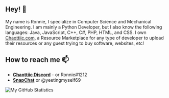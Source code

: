 ## Hey! 👋
My name is Ronnie, I specialize in Computer Science and Mechanical Engineering. 
I am mainly a Python Developer, but I also know the following languages: Java, JavaScript, C++, C#, PHP, HTML, and CSS.
I own [Chaottiic.com](https://chaottiic.com), a Resource Marketplace for any type of developer to upload their resources or any guest trying to buy software, websites, etc!


## How to reach me 📫
- **[Chaottiic Discord](https://chaottiic.com/discord)** - or Ronnie#1212
- **[SnapChat](https://www.snapchat.com/add/yeetingmyself69)** or @yeetingmyself69

![My GitHub Statistics](https://github-readme-stats.vercel.app/api?username=Ronniiee&theme=dark&show_icons=true)
